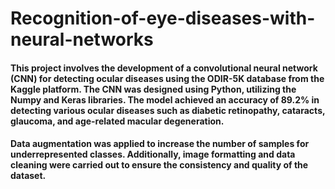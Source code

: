 # Recognition-of-eye-diseases-with-neural-networks

#### This project involves the development of a convolutional neural network (CNN) for detecting ocular diseases using the ODIR-5K database from the Kaggle platform. The CNN was designed using Python, utilizing the Numpy and Keras libraries. The model achieved an accuracy of 89.2% in detecting various ocular diseases such as diabetic retinopathy, cataracts, glaucoma, and age-related macular degeneration.
#### Data augmentation was applied to increase the number of samples for underrepresented classes. Additionally, image formatting and data cleaning were carried out to ensure the consistency and quality of the dataset.
